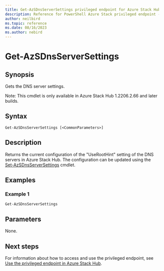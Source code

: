 ```yaml
---
title: Get-AzSDnsServerSettings privileged endpoint for Azure Stack Hub
description: Reference for PowerShell Azure Stack privileged endpoint - Get-AzSDnsServerSettings
author: neilbird
ms.topic: reference
ms.date: 08/16/2023
ms.author: nebird
---
```


# Get-AzSDnsServerSettings

## Synopsis

Gets the DNS server settings.

Note: This cmdlet is only available in Azure Stack Hub 1.2206.2.66 and later builds.

## Syntax

```
Get-AzSDnsServerSettings [<CommonParameters>]
```

## Description

Returns the current configuration of the "UseRootHint" setting of the DNS servers in Azure Stack Hub. The configuration can be updated using the [Set-AzSDnsServerSettings](set-azsdnsserversettings.md) cmdlet.

## Examples

### Example 1

```
Get-AzSDnsServerSettings
```

## Parameters

None.

## Next steps

For information about how to access and use the privileged endpoint, see [Use the privileged endpoint in Azure Stack Hub](../../operator/azure-stack-privileged-endpoint.md).
